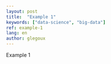```yaml
---
layout: post
title:  "Example 1"
keywords: ["data-science", "big-data"]
ref: example-1
lang: en
author: glegoux
---
```


Example 1


